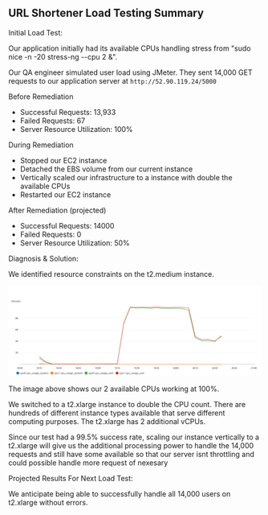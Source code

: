 ## URL Shortener Load Testing Summary

Initial Load Test:

Our application initially had its available CPUs handling stress from "sudo nice -n -20 stress-ng --cpu 2 &". 

Our QA engineer simulated user load using JMeter. They sent 14,000 GET requests to our application server at `http://52.90.119.24/5000`

Before Remediation

* Successful Requests: 13,933
* Failed Requests: 67
* Server Resource Utilization: 100%

During Remediation

* Stopped our EC2 instance
* Detached the EBS volume from our current instance 
* Vertically scaled our infrastructure to a instance with double the available CPUs
* Restarted our EC2 instance

After Remediation (projected)

* Successful Requests: 14000
* Failed Requests: 0
* Server Resource Utilization: 50%

Diagnosis & Solution:

We identified resource constraints on the t2.medium instance.

<p align="center">
<img src="https://github.com/djtoler/Blitz2/blob/main/medium_cpu_user_blitz2.PNG">
</p>

The image above shows our 2 available CPUs working at 100%. 


We switched to a t2.xlarge instance to double the CPU count. There are hundreds of different instance types available that serve different computing purposes. The t2.xlarge has 2 additional vCPUs. 

Since our test had a 99.5% success rate, scaling our instance vertically to a t2.xlarge will give us the additional processing power to handle the 14,000 requests and still have some available so that our server isnt throttling and could possible handle more request of nexesary 

Projected Results For Next Load Test:

We anticipate being able to successfully handle all 14,000 users on t2.xlarge without errors.



